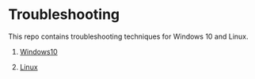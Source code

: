 # Troubleshooting

This repo contains troubleshooting techniques for Windows 10 and Linux.

1. [Windows10](https://github.com/ibrahima1289/troubleshooting/blob/main/Windows10/README.md)

2. [Linux](https://github.com/ibrahima1289/troubleshooting/blob/main/Linux/README.md)

